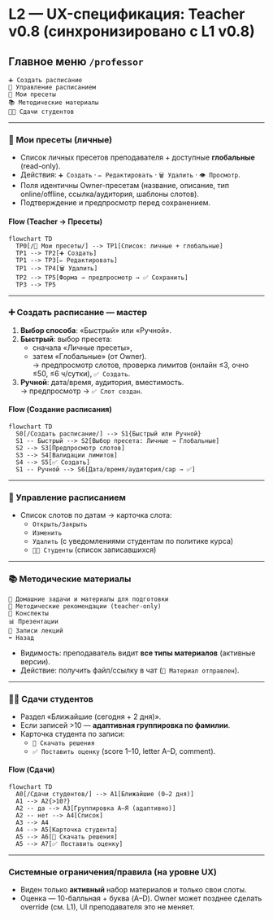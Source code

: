 # L2 — UX-спецификация: Teacher v0.8 (синхронизировано с L1 v0.8)

## Главное меню `/professor`
```
➕ Создать расписание
📅 Управление расписанием
🧩 Мои пресеты
📚 Методические материалы
👨‍🎓 Сдачи студентов
```
---

### 🧩 Мои пресеты (личные)
- Список личных пресетов преподавателя + доступные **глобальные** (read-only).
- Действия: `➕ Создать` · `✏️ Редактировать` · `🗑️ Удалить` · `👁️ Просмотр`.
- Поля идентичны Owner-пресетам (название, описание, тип online/offline, ссылка/аудитория, шаблоны слотов).
- Подтверждение и предпросмотр перед сохранением.

#### Flow (Teacher → Пресеты)
```mermaid
flowchart TD
  TP0[/🧩 Мои пресеты/] --> TP1[Список: личные + глобальные]
  TP1 --> TP2[➕ Создать]
  TP1 --> TP3[✏️ Редактировать]
  TP1 --> TP4[🗑️ Удалить]
  TP2 --> TP5[Форма → предпросмотр → ✅ Сохранить]
  TP3 --> TP5
```
---

### ➕ Создать расписание — мастер
1) **Выбор способа**: «Быстрый» или «Ручной».  
2) **Быстрый**: выбор пресета:  
   - сначала «Личные пресеты»,  
   - затем «Глобальные» (от Owner).  
   → предпросмотр слотов, проверка лимитов (онлайн ≤3, очно ≤50, ≤6 ч/сутки), `✅ Создать`.  
3) **Ручной**: дата/время, аудитория, вместимость.  
→ предпросмотр → `✅ Слот создан`.

#### Flow (Создание расписания)
```mermaid
flowchart TD
  S0[/Создать расписание/] --> S1{Быстрый или Ручной}
  S1 -- Быстрый --> S2[Выбор пресета: Личные → Глобальные]
  S2 --> S3[Предпросмотр слотов]
  S3 --> S4[Валидации лимитов]
  S4 --> S5[✅ Создать]
  S1 -- Ручной --> S6[Дата/время/аудитория/cap → ✅]
```
---

### 📅 Управление расписанием
- Список слотов по датам → карточка слота:
  - `Открыть/Закрыть`
  - `Изменить`
  - `Удалить` (с уведомлениями студентам по политике курса)
  - `👨‍🎓 Студенты` (список записавшихся)

---

### 📚 Методические материалы
```
📖 Домашние задачи и материалы для подготовки
📘 Методические рекомендации (teacher-only)
📝 Конспекты
📊 Презентации
🎥 Записи лекций
⬅️ Назад
```
- Видимость: преподаватель видит **все типы материалов** (активные версии).  
- Действие: получить файл/ссылку в чат (`📂 Материал отправлен`).

---

### 👨‍🎓 Сдачи студентов
- Раздел «Ближайшие (сегодня + 2 дня)».
- Если записей >10 — **адаптивная группировка по фамилии**.
- Карточка студента по записи:
  - `📂 Скачать решения`
  - `✅ Поставить оценку` (score 1–10, letter A–D, comment).

#### Flow (Сдачи)
```mermaid
flowchart TD
  A0[/Сдачи студентов/] --> A1[Ближайшие (0–2 дня)]
  A1 --> A2{>10?}
  A2 -- да --> A3[Группировка А–Я (адаптивно)]
  A2 -- нет --> A4[Список]
  A3 --> A4
  A4 --> A5[Карточка студента]
  A5 --> A6[📂 Скачать решения]
  A5 --> A7[✅ Поставить оценку]
```
---

### Системные ограничения/правила (на уровне UX)
- Виден только **активный** набор материалов и только свои слоты.
- Оценка — 10-балльная + буква (A–D). Owner может позднее сделать override (см. L1), UI преподавателя это не меняет.
